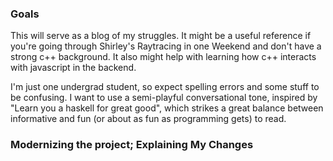 ### Goals
This will serve as a blog of my struggles. It might be a useful reference if you're going through Shirley's Raytracing in one Weekend and don't have a strong c++ background. It also might help with learning how c++ interacts with javascript in the backend.

I'm just one undergrad student, so expect spelling errors and some stuff to be confusing. I want to use a semi-playful conversational tone, inspired by "Learn you a haskell for great good", which strikes a great balance between informative and fun (or about as fun as programming gets) to read.


### Modernizing the project; Explaining My Changes
